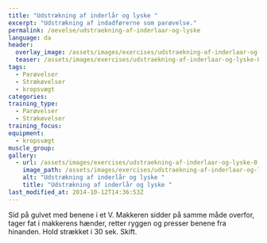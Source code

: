 ```yaml
---
title: "Udstrækning af inderlår og lyske "
excerpt: "Udstrækning af indadførerne som parøvelse."
permalink: /oevelse/udstraekning-af-inderlaar-og-lyske
language: da
header:
  overlay_image: /assets/images/exercises/udstraekning-af-inderlaar-og-lyske-0.JPG
  teaser: /assets/images/exercises/udstraekning-af-inderlaar-og-lyske-0.JPG
tags:
  - Parøvelser
  - Strækøvelser
  - kropsvægt
categories:
training_type: 
  - Parøvelser
  - Strækøvelser
training_focus: 
equipment:
  - kropsvægt
muscle_group:
gallery:
  - url: /assets/images/exercises/udstraekning-af-inderlaar-og-lyske-0.JPG
    image_path: /assets/images/exercises/udstraekning-af-inderlaar-og-lyske-0.JPG
    alt: "Udstrækning af inderlår og lyske "
    title: "Udstrækning af inderlår og lyske "
last_modified_at: 2014-10-12T14:36:53Z
---
```


Sid på gulvet med benene i et V. Makkeren sidder på samme måde overfor, tager fat i makkerens hænder, retter ryggen og presser benene fra hinanden. Hold strækket i 30 sek. Skift.
